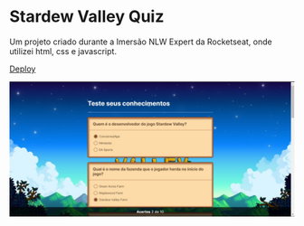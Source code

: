 <h1>Stardew Valley Quiz</h1>
<p>
  Um projeto criado durante a Imersão NLW Expert da Rocketseat, onde utilizei html, css e javascript.
</p>
<p>
  <a href="https://karolinyrufino.github.io/stardew-valley-quiz/" target="_blank">Deploy</a>
</p>
<img src="assets/imagens/stardew print.jpg" alt="print do site Stardew Valley Valley Quiz">
